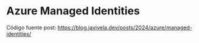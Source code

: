 # Azure Managed Identities
Código fuente post: https://blog.javivela.dev/posts/2024/azure/managed-identities/
